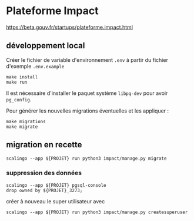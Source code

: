 # Plateforme Impact

https://beta.gouv.fr/startups/plateforme.impact.html


## développement local

Créer le fichier de variable d'environnement `.env` à partir du fichier d'exemple `.env.example`

```
make install
make run
```

Il est nécessaire d'installer le paquet système `libpq-dev` pour avoir `pg_config`.

Pour générer les nouvelles migrations éventuelles et les appliquer :

```
make migrations
make migrate
```

## migration en recette


```
scalingo --app ${PROJET} run python3 impact/manage.py migrate
```


### suppression des données

```
scalingo --app ${PROJET} pgsql-console
drop owned by ${PROJET}_3273;
```
créer à nouveau le super utilisateur avec

```
scalingo --app ${PROJET} run python3 impact/manage.py createsuperuser
```
